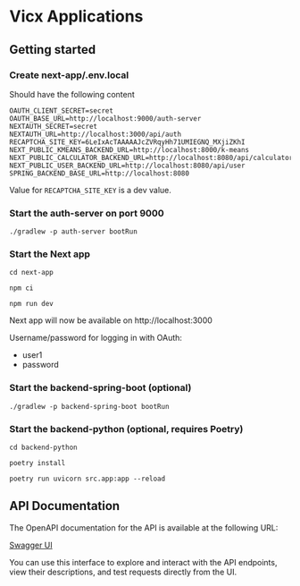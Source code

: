 # Vicx Applications

## Getting started

### Create next-app/.env.local
Should have the following content
```
OAUTH_CLIENT_SECRET=secret
OAUTH_BASE_URL=http://localhost:9000/auth-server
NEXTAUTH_SECRET=secret
NEXTAUTH_URL=http://localhost:3000/api/auth
RECAPTCHA_SITE_KEY=6LeIxAcTAAAAAJcZVRqyHh71UMIEGNQ_MXjiZKhI
NEXT_PUBLIC_KMEANS_BACKEND_URL=http://localhost:8000/k-means
NEXT_PUBLIC_CALCULATOR_BACKEND_URL=http://localhost:8080/api/calculator
NEXT_PUBLIC_USER_BACKEND_URL=http://localhost:8080/api/user
SPRING_BACKEND_BASE_URL=http://localhost:8080
```
Value for `RECAPTCHA_SITE_KEY` is a dev value. 


### Start the auth-server on port 9000
```shell
./gradlew -p auth-server bootRun
```

### Start the Next app
```shell
cd next-app
```
```shell
npm ci
```
```shell
npm run dev
```

Next app will now be available on 
http://localhost:3000

Username/password for logging in with OAuth:
- user1
- password

### Start the backend-spring-boot (optional)
```shell
./gradlew -p backend-spring-boot bootRun
```

### Start the backend-python (optional, requires Poetry)
```shell
cd backend-python
```
```shell
poetry install
```
```shell
poetry run uvicorn src.app:app --reload
```

## API Documentation

The OpenAPI documentation for the API is available at the following URL:

[Swagger UI](http://localhost:8080/backend-spring-boot/swagger-ui/index.html)

You can use this interface to explore and interact with the API endpoints, view their descriptions, 
and test requests directly from the UI.
